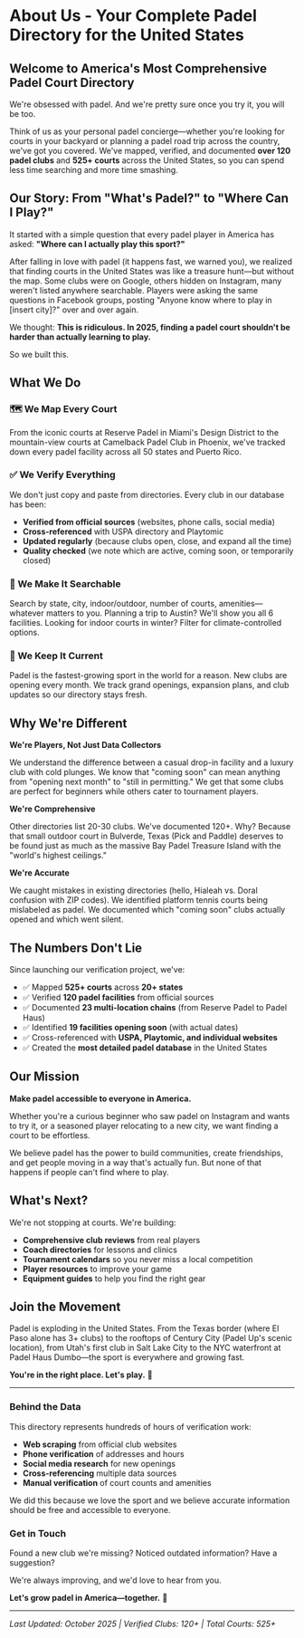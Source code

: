 # About Us - Your Complete Padel Directory for the United States

## Welcome to America's Most Comprehensive Padel Court Directory

We're obsessed with padel. And we're pretty sure once you try it, you will be too.

Think of us as your personal padel concierge—whether you're looking for courts in your backyard or planning a padel road trip across the country, we've got you covered. We've mapped, verified, and documented **over 120 padel clubs** and **525+ courts** across the United States, so you can spend less time searching and more time smashing.

## Our Story: From "What's Padel?" to "Where Can I Play?"

It started with a simple question that every padel player in America has asked: **"Where can I actually play this sport?"**

After falling in love with padel (it happens fast, we warned you), we realized that finding courts in the United States was like a treasure hunt—but without the map. Some clubs were on Google, others hidden on Instagram, many weren't listed anywhere searchable. Players were asking the same questions in Facebook groups, posting "Anyone know where to play in [insert city]?" over and over again.

We thought: **This is ridiculous. In 2025, finding a padel court shouldn't be harder than actually learning to play.**

So we built this.

## What We Do

### 🗺️ We Map Every Court
From the iconic courts at Reserve Padel in Miami's Design District to the mountain-view courts at Camelback Padel Club in Phoenix, we've tracked down every padel facility across all 50 states and Puerto Rico.

### ✅ We Verify Everything
We don't just copy and paste from directories. Every club in our database has been:
- **Verified from official sources** (websites, phone calls, social media)
- **Cross-referenced** with USPA directory and Playtomic
- **Updated regularly** (because clubs open, close, and expand all the time)
- **Quality checked** (we note which are active, coming soon, or temporarily closed)

### 📍 We Make It Searchable
Search by state, city, indoor/outdoor, number of courts, amenities—whatever matters to you. Planning a trip to Austin? We'll show you all 6 facilities. Looking for indoor courts in winter? Filter for climate-controlled options.

### 🎾 We Keep It Current
Padel is the fastest-growing sport in the world for a reason. New clubs are opening every month. We track grand openings, expansion plans, and club updates so our directory stays fresh.

## Why We're Different

**We're Players, Not Just Data Collectors**

We understand the difference between a casual drop-in facility and a luxury club with cold plunges. We know that "coming soon" can mean anything from "opening next month" to "still in permitting." We get that some clubs are perfect for beginners while others cater to tournament players.

**We're Comprehensive**

Other directories list 20-30 clubs. We've documented 120+. Why? Because that small outdoor court in Bulverde, Texas (Pick and Paddle) deserves to be found just as much as the massive Bay Padel Treasure Island with the "world's highest ceilings."

**We're Accurate**

We caught mistakes in existing directories (hello, Hialeah vs. Doral confusion with ZIP codes). We identified platform tennis courts being mislabeled as padel. We documented which "coming soon" clubs actually opened and which went silent.

## The Numbers Don't Lie

Since launching our verification project, we've:
- ✅ Mapped **525+ courts** across **20+ states**
- ✅ Verified **120 padel facilities** from official sources
- ✅ Documented **23 multi-location chains** (from Reserve Padel to Padel Haus)
- ✅ Identified **19 facilities opening soon** (with actual dates)
- ✅ Cross-referenced with **USPA, Playtomic, and individual websites**
- ✅ Created the **most detailed padel database** in the United States

## Our Mission

**Make padel accessible to everyone in America.**

Whether you're a curious beginner who saw padel on Instagram and wants to try it, or a seasoned player relocating to a new city, we want finding a court to be effortless.

We believe padel has the power to build communities, create friendships, and get people moving in a way that's actually fun. But none of that happens if people can't find where to play.

## What's Next?

We're not stopping at courts. We're building:
- **Comprehensive club reviews** from real players
- **Coach directories** for lessons and clinics
- **Tournament calendars** so you never miss a local competition
- **Player resources** to improve your game
- **Equipment guides** to help you find the right gear

## Join the Movement

Padel is exploding in the United States. From the Texas border (where El Paso alone has 3+ clubs) to the rooftops of Century City (Padel Up's scenic location), from Utah's first club in Salt Lake City to the NYC waterfront at Padel Haus Dumbo—the sport is everywhere and growing fast.

**You're in the right place. Let's play.** 🎾

---

### Behind the Data

This directory represents hundreds of hours of verification work:
- **Web scraping** from official club websites
- **Phone verification** of addresses and hours
- **Social media research** for new openings
- **Cross-referencing** multiple data sources
- **Manual verification** of court counts and amenities

We did this because we love the sport and we believe accurate information should be free and accessible to everyone.

### Get in Touch

Found a new club we're missing? Noticed outdated information? Have a suggestion?

We're always improving, and we'd love to hear from you.

**Let's grow padel in America—together.** 🚀

---

*Last Updated: October 2025 | Verified Clubs: 120+ | Total Courts: 525+*


